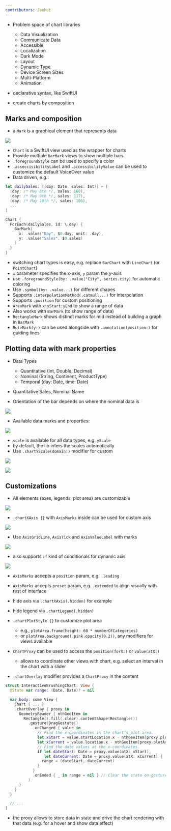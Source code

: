 ```yaml
---
contributors: Jeehut
---
```


- Problem space of chart libraries
  - Data Visualization
  - Communicate Data
  - Accessible
  - Localization
  - Dark Mode
  - Layout
  - Dynamic Type
  - Device Screen Sizes
  - Multi-Platform
  - Animation

- declarative syntax, like SwiftUI
- create charts by composition

## Marks and composition

- a `Mark` is a graphical element that represents data

![](https://user-images.githubusercontent.com/6942160/172727387-0f531bff-e643-4054-9699-ac577024a278.png)

- `Chart` is a SwiftUI view used as the wrapper for charts
- Provide multiple `BarMark` views to show multiple bars
- `.foregroundStyle` can be used to specify a color
- `.asseccisibilityLabel` and `.accessibilityValue` can be used to customize the default VoiceOver value
- Data driven, e.g.:

```swift
let dailySales: [(day: Date, sales: Int)] = [
  (day: /* May 8th */, sales: 168),
  (day: /* May 9th */, sales: 117),
  (day: /* May 10th */, sales: 106),
  ...
]

Chart {
  ForEach(dailySales, id: \.day) {
    BarMark(
      x: .value("Day", $0.day, unit: .day),
      y: .value("Sales", $0.sales)
    )
  }
}
```

- switching chart types is easy, e.g. replace `BarChart` with `LineChart` (or `PointChart`)
- `x` parameter specifies the x-axis, `y` param the y-axis
- use `.foregroundStyle(by: .value("City", series.city)` for automatic coloring
- Use `.symbol(by: .value...)` for different chapes
- Supports `.interpolationMethod(.catmull...)` for interpolation
- Supports `.position` for custom positioning
- `AreaMark` with `x:yStart:yEnd` to show a range of data
- Also works with `BarMark` (to show range of data)
- `RectangleMark` shows distinct marks for mid instead of building a graph in `BarMark`
- `RuleMark(y:)` can be used alongside with `.annotation(position:)` for guiding lines

## Plotting data with mark properties

- Data Types
  - Quantitative (Int, Double, Decimal)
  - Nominal (String, Continent, ProductType)
  - Temporal (day: Date, time: Date)

- Quantitative Sales, Nominal Name
- Orientation of the bar depends on where the nominal data is

![](https://user-images.githubusercontent.com/6942160/172727414-9bb5a233-2864-45c1-a9fa-5b291d2920f9.png)

- Available data marks and properties:

![](https://user-images.githubusercontent.com/6942160/172727423-a7f316d4-35fc-497f-9590-f1b7900638dc.png)

- `scale` is available for all data types, e.g. `yScale`
- by default, the lib infers the scales automatically
- Use `.chartYScale(domain:)` modifier for custom

![](https://user-images.githubusercontent.com/6942160/172727435-d8f4bde4-f054-4cf7-b126-be895fcd5239.png)

![](https://user-images.githubusercontent.com/6942160/172727454-26718d4c-4655-4a90-9e79-595e4e242c56.png)

## Customizations
- All elements (axes, legends, plot area) are customizable

![](https://user-images.githubusercontent.com/6942160/172727472-3a566cdf-e5e2-4ea9-a277-c6fca56ab496.png)

- `.chartXAxis {}` with `AxisMarks` inside can be used for custom axis

![](https://user-images.githubusercontent.com/6942160/172727483-4620a79c-2248-40c3-9a51-6a8f992c310b.png)

- Use `AxisGridLine`, `AxisTick` and `AxisValueLabel` with marks

![](https://user-images.githubusercontent.com/6942160/172727494-4f5fc070-f0ac-4116-b99a-9bb0aefe0ced.png)

- also supports `if` kind of conditionals for dynamic axis

![](https://user-images.githubusercontent.com/6942160/172727527-38dd33c5-b9cb-40e2-80e9-93a9648482de.png)

- `AxisMarks` accepts a `position` param, e.g. `.leading`
- `AxisMarks` accepts `preset` param, e.g. `.extended` to align visually with rest of interface
- hide axis via `.chartXAxis(.hidden)` for example
- hide legend via `.chartLegend(.hidden)`
- `.chartPlotStyle {}` to customize plot area
  - e.g., `plotArea.frame(height: 60 * numberOfCategories)`
  - or `plotArea.background(.pink.opacity(0.2))`, any modifiers for views available

- `ChartProxy` can be used to access the `position(forX:)` or `value(atX:)`
  - allows to coordinate other views with chart, e.g. select an interval in the chart with a slider

- `.chartOverlay` modifier provides a `ChartProxy` in the content

```swift
struct InteractiveBrushingChart: View {
  @State var range: (Date, Date)? = nil

  var body: some View {
    Chart { ... }
    .chartOverlay { proxy in
      GeometryReader { nthGeoItem in
        Rectangle().fill(.clear).contentShape(Rectangle())
          .gesture(DragGesture()
            .onChanged { value in
              // Find the x-coordinates in the chart’s plot area.
              let xStart = value.startLocation.x - nthGeoItem[proxy.plotAreaFrame].origin.x
              let xCurrent = value.location.x - nthGeoItem[proxy.plotAreaFrame].origin.x
              // Find the date values at the x-coordinates.
              if let dateStart: Date = proxy.value(atX: xStart),
                 let dateCurrent: Date = proxy.value(atX: xCurrent) {
                range = (dateStart, dateCurrent)
              }
            }
            .onEnded { _ in range = nil } // Clear the state on gesture end.
          )
      }
    }
  }

  // ...
}
```

- the proxy allows to store data in state and drive the chart rendering with that data (e.g. for a hover and show data effect)